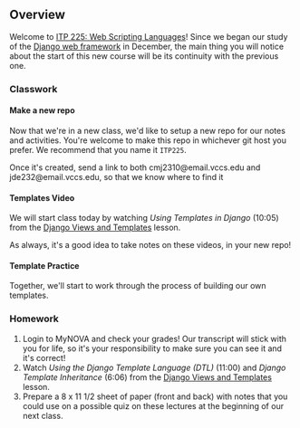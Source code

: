 
<h2>Overview</h2>
<div>
<p>
Welcome to
<a href="https://courses.vccs.edu/colleges/nova/courses/ITP225-WebScriptingLanguages">
ITP 225: Web Scripting Languages</a>! Since we began our study of the
<a href="https://en.wikipedia.org/wiki/Django_(web_framework)">Django web
framework</a> in December, the main thing you will notice about the start of
this new course will be its continuity with the previous one.
</p>
<div>

<h3>Classwork</h3>

<h4> Make a new repo </h4>
<p>
Now that we're in a new class, we'd like to setup a new repo for our notes and activities. You're welcome to make this repo in whichever git host you prefer. We recommend that you name it <code>ITP225</code>.
</p>
<p>
Once it's created, send a link to both cmj2310@email.vccs.edu and jde232@email.vccs.edu, so that we know where to find it
</p>

<h4>Templates Video</h4>
<div>
<p>
We will start class today by watching <i>Using Templates in Django</i> (10:05)
 from the
<a href="https://www.dj4e.com/lessons/django_views">Django Views and
Templates</a> lesson.
</p><p>
As always, it's a good idea to take notes on these videos, in your new repo!
</p>
</div>

<h4>Template Practice</h4>
Together, we'll start to work through the process of building our own templates.

<h3>Homework</h3>
<div>
<ol>
<li>Login to MyNOVA and check your grades! Our transcript will
stick with you for life, so it's your responsibility to make sure you can see it and it's correct!
</li>
<li>Watch <i>Using the Django Template Language (DTL)</i> (11:00)
and 
<i>Django Template Inheritance</i> (6:06) from the
<a href="https://www.dj4e.com/lessons/django_views">Django Views and
Templates</a> lesson.</li>

<li>Prepare a 8 x 11 1/2 sheet of paper (front and back) with notes that you
could use on a possible quiz on these lectures at the beginning of our
next class.</li>
</ol>
</div>